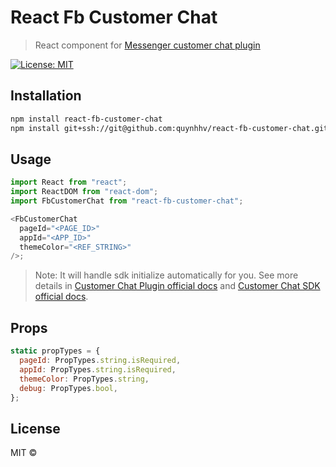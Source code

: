 # React Fb Customer Chat

> React component for [Messenger customer chat plugin](https://developers.facebook.com/docs/messenger-platform/discovery/customer-chat-plugin)

[![License: MIT](https://img.shields.io/badge/License-MIT-blue.svg)](https://opensource.org/licenses/MIT)

## Installation

```sh
npm install react-fb-customer-chat
npm install git+ssh://git@github.com:quynhhv/react-fb-customer-chat.git
```

## Usage

```js
import React from "react";
import ReactDOM from "react-dom";
import FbCustomerChat from "react-fb-customer-chat";

<FbCustomerChat
  pageId="<PAGE_ID>"
  appId="<APP_ID>"
  themeColor="<REF_STRING>"
/>;
```

> Note: It will handle sdk initialize automatically for you. See more details in
> [Customer Chat Plugin official docs](https://developers.facebook.com/docs/messenger-platform/discovery/customer-chat-plugin) and [Customer Chat SDK official docs](https://developers.facebook.com/docs/messenger-platform/discovery/customer-chat-plugin/sdk).

## Props

```js
static propTypes = {
  pageId: PropTypes.string.isRequired,
  appId: PropTypes.string.isRequired,
  themeColor: PropTypes.string,
  debug: PropTypes.bool,
};

```

## License

MIT ©
